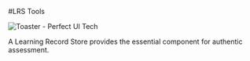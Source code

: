#LRS Tools

![Toaster - Perfect UI Tech](http://lrs.tools/sites/default/files/logo.png)

A Learning Record Store provides the essential component for authentic assessment.


